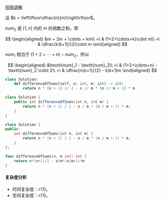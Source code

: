 [视频讲解](https://www.bilibili.com/video/BV1e84y117R9/)

设 $k = \left\lfloor\dfrac{n}{m}\right\rfloor$。

$\textit{num}_2$ 是 $[1,n]$ 内的 $m$ 的倍数之和，即

$$
\begin{aligned}
&m + 2m + \cdots + km\\
=\ & (1+2+\cdots+k)\cdot m\\
=\ & \dfrac{k(k+1)}{2}\cdot m
\end{aligned}
$$

$\textit{num}_1$ 相当于 $(1+2+\cdots+n) - \textit{num}_2$，所以

$$
\begin{aligned}
&\textit{num}_1 - \textit{num}_2\\
=\ & (1+2+\cdots+n) - \textit{num}_2 \cdot 2\\
=\ & \dfrac{n(n+1)}{2} - k(k+1)m
\end{aligned}
$$

```py [sol-Python3]
class Solution:
    def differenceOfSums(self, n: int, m: int) -> int:
        return n * (n + 1) // 2 - n // m * (n // m + 1) * m
```

```java [sol-Java]
class Solution {
    public int differenceOfSums(int n, int m) {
        return n * (n + 1) / 2 - n / m * (n / m + 1) * m;
    }
}
```

```cpp [sol-C++]
class Solution {
public:
    int differenceOfSums(int n, int m) {
        return n * (n + 1) / 2 - n / m * (n / m + 1) * m;
    }
};
```

```go [sol-Go]
func differenceOfSums(n, m int) int {
	return n*(n+1)/2 - n/m*(n/m+1)*m
}
```

#### 复杂度分析

- 时间复杂度：$\mathcal{O}(1)$。
- 空间复杂度：$\mathcal{O}(1)$。
